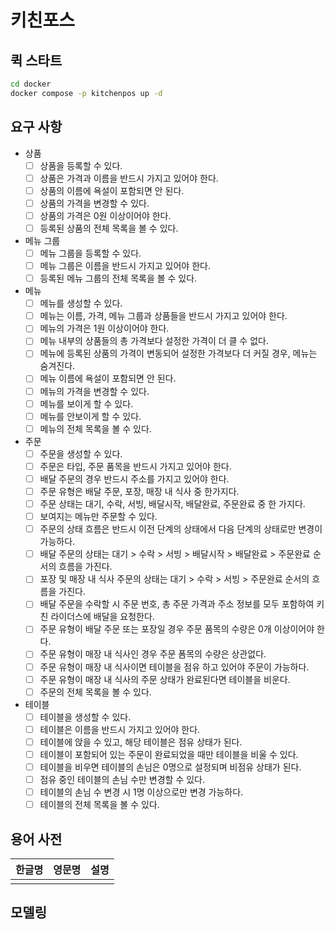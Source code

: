 # 키친포스

## 퀵 스타트

```sh
cd docker
docker compose -p kitchenpos up -d
```

## 요구 사항

- 상품
  - [ ] 상품을 등록할 수 있다.
  - [ ] 상품은 가격과 이름을 반드시 가지고 있어야 한다.
  - [ ] 상품의 이름에 욕설이 포함되면 안 된다.
  - [ ] 상품의 가격을 변경할 수 있다.
  - [ ] 상품의 가격은 0원 이상이어야 한다.
  - [ ] 등록된 상품의 전체 목록을 볼 수 있다.

- 메뉴 그룹
  - [ ] 메뉴 그룹을 등록할 수 있다.
  - [ ] 메뉴 그룹은 이름을 반드시 가지고 있어야 한다.
  - [ ] 등록된 메뉴 그룹의 전체 목록을 볼 수 있다.

- 메뉴
  - [ ] 메뉴를 생성할 수 있다.
  - [ ] 메뉴는 이름, 가격, 메뉴 그룹과 상품들을 반드시 가지고 있어야 한다.
  - [ ] 메뉴의 가격은 1원 이상이어야 한다.
  - [ ] 메뉴 내부의 상품들의 총 가격보다 설정한 가격이 더 클 수 없다.
  - [ ] 메뉴에 등록된 상품의 가격이 변동되어 설정한 가격보다 더 커질 경우, 메뉴는 숨겨진다.
  - [ ] 메뉴 이름에 욕설이 포함되면 안 된다.
  - [ ] 메뉴의 가격을 변경할 수 있다.
  - [ ] 메뉴를 보이게 할 수 있다.
  - [ ] 메뉴를 안보이게 할 수 있다.
  - [ ] 메뉴의 전체 목록을 볼 수 있다.

- 주문
  - [ ] 주문을 생성할 수 있다.
  - [ ] 주문은 타입, 주문 품목을 반드시 가지고 있어야 한다.
  - [ ] 배달 주문의 경우 반드시 주소를 가지고 있어야 한다.
  - [ ] 주문 유형은 배달 주문, 포장, 매장 내 식사 중 한가지다.
  - [ ] 주문 상태는 대기, 수락, 서빙, 배달시작, 배달완료, 주문완료 중 한 가지다.
  - [ ] 보여지는 메뉴만 주문할 수 있다.
  - [ ] 주문의 상태 흐름은 반드시 이전 단계의 상태에서 다음 단계의 상태로만 변경이 가능하다.
  - [ ] 배달 주문의 상태는 대기 > 수락 > 서빙 > 배달시작 > 배달완료 > 주문완료 순서의 흐름을 가진다.
  - [ ] 포장 및 매장 내 식사 주문의 상태는 대기 > 수락 > 서빙 > 주문완료 순서의 흐름을 가진다.
  - [ ] 배달 주문을 수락할 시 주문 번호, 총 주문 가격과 주소 정보를 모두 포함하여 키친 라이더스에 배달을 요청한다.
  - [ ] 주문 유형이 배달 주문 또는 포장일 경우 주문 품목의 수량은 0개 이상이어야 한다.
  - [ ] 주문 유형이 매장 내 식사인 경우 주문 폼목의 수량은 상관없다.
  - [ ] 주문 유형이 매장 내 식사이면 테이블을 점유 하고 있어야 주문이 가능하다.
  - [ ] 주문 유형이 매장 내 식사의 주문 상태가 완료된다면 테이블을 비운다.
  - [ ] 주문의 전체 목록을 볼 수 있다.

- 테이블
  - [ ] 테이블을 생성할 수 있다.
  - [ ] 테이블은 이름을 반드시 가지고 있어야 한다.
  - [ ] 테이블에 앉을 수 있고, 해당 테이블은 점유 상태가 된다.
  - [ ] 테이블이 포함되어 있는 주문이 완료되었을 때만 테이블을 비울 수 있다.
  - [ ] 테이블을 비우면 테이블의 손님은 0명으로 설정되며 비점유 상태가 된다.
  - [ ] 점유 중인 테이블의 손님 수만 변경할 수 있다.
  - [ ] 테이블의 손님 수 변경 시 1명 이상으로만 변경 가능하다.
  - [ ] 테이블의 전체 목록을 볼 수 있다.

## 용어 사전

| 한글명 | 영문명 | 설명 |
| --- | --- | --- |
|  |  |  |

## 모델링
